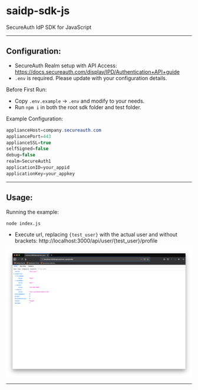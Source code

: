 # saidp-sdk-js

SecureAuth IdP SDK for JavaScript

---
## Configuration:

* SecureAuth Realm setup with API Access: https://docs.secureauth.com/display/IPD/Authentication+API+guide
* `.env` is required. Please update with your configuration details.

Before First Run:
- Copy `.env.example` -> `.env` and modify to your needs.
- Run `npm i` in both the root sdk folder and test folder.

Example Configuration:
```Java
applianceHost=company.secureauth.com
appliancePort=443
applianceSSL=true
selfSigned=false
debug=false
realm=SecureAuth1
applicationID=your_appid
applicationKey=your_appkey
```

---
## Usage:

Running the example:
```zsh
node index.js
```

* Execute url, replacing `{test_user}` with the actual user and without brackets: http://localhost:3000/api/user/{test_user}/profile

![Example](/test/images/example.png)

---